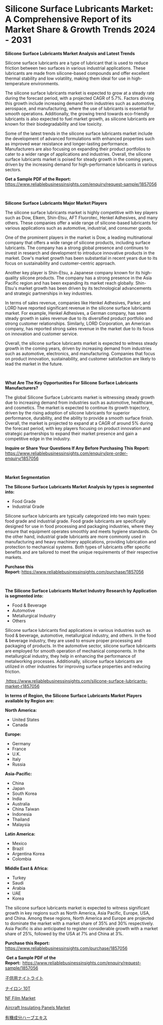 <p><h1>Silicone Surface Lubricants Market: A Comprehensive Report of its Market Share & Growth Trends 2024 - 2031</h1></p><p><strong>Silicone Surface Lubricants Market Analysis and Latest Trends</strong></p>
<p><p>Silicone surface lubricants are a type of lubricant that is used to reduce friction between two surfaces in various industrial applications. These lubricants are made from silicone-based compounds and offer excellent thermal stability and low volatility, making them ideal for use in high-temperature environments.</p><p>The silicone surface lubricants market is expected to grow at a steady rate during the forecast period, with a projected CAGR of 5.7%. Factors driving this growth include increasing demand from industries such as automotive, aerospace, and manufacturing, where the use of lubricants is essential for smooth operations. Additionally, the growing trend towards eco-friendly lubricants is also expected to fuel market growth, as silicone lubricants are known for their biodegradability and low toxicity.</p><p>Some of the latest trends in the silicone surface lubricants market include the development of advanced formulations with enhanced properties such as improved wear resistance and longer-lasting performance. Manufacturers are also focusing on expanding their product portfolios to cater to a wider range of applications and industries. Overall, the silicone surface lubricants market is poised for steady growth in the coming years, driven by the increasing demand for high-performance lubricants in various sectors.</p></p>
<p><strong>Get a Sample PDF of the Report:&nbsp;</strong> <a href="https://www.reliablebusinessinsights.com/enquiry/request-sample/1857056">https://www.reliablebusinessinsights.com/enquiry/request-sample/1857056</a></p>
<p>&nbsp;</p>
<p><strong>Silicone Surface Lubricants Major Market Players</strong></p>
<p><p>The silicone surface lubricants market is highly competitive with key players such as Dow, Elkem, Shin-Etsu, AFT Fluorotec, Henkel Adhesives, and many others. These companies offer a wide range of silicone-based lubricants for various applications such as automotive, industrial, and consumer goods.</p><p>One of the prominent players in the market is Dow, a leading multinational company that offers a wide range of silicone products, including surface lubricants. The company has a strong global presence and continues to invest in research and development to introduce innovative products in the market. Dow's market growth has been substantial in recent years due to its focus on sustainability and customer-centric approach.</p><p>Another key player is Shin-Etsu, a Japanese company known for its high-quality silicone products. The company has a strong presence in the Asia Pacific region and has been expanding its market reach globally. Shin-Etsu's market growth has been driven by its technological advancements and strategic partnerships in key industries.</p><p>In terms of sales revenue, companies like Henkel Adhesives, Parker, and LORD have reported significant revenue in the silicone surface lubricants market. For example, Henkel Adhesives, a German company, has seen steady growth in sales revenue due to its diversified product portfolio and strong customer relationships. Similarly, LORD Corporation, an American company, has reported strong sales revenue in the market due to its focus on innovation and customer service.</p><p>Overall, the silicone surface lubricants market is expected to witness steady growth in the coming years, driven by increasing demand from industries such as automotive, electronics, and manufacturing. Companies that focus on product innovation, sustainability, and customer satisfaction are likely to lead the market in the future.</p></p>
<p>&nbsp;</p>
<p><strong>What Are The Key Opportunities For Silicone Surface Lubricants Manufacturers?</strong></p>
<p><p>The global Silicone Surface Lubricants market is witnessing steady growth due to increasing demand from industries such as automotive, healthcare, and cosmetics. The market is expected to continue its growth trajectory, driven by the rising adoption of silicone lubricants for superior performance, durability, and the ability to provide a smooth surface finish. Overall, the market is projected to expand at a CAGR of around 5% during the forecast period, with key players focusing on product innovation and strategic partnerships to expand their market presence and gain a competitive edge in the industry.</p></p>
<p><strong>Inquire or Share Your Questions If Any Before Purchasing This Report:</strong> <a href="https://www.reliablebusinessinsights.com/enquiry/pre-order-enquiry/1857056">https://www.reliablebusinessinsights.com/enquiry/pre-order-enquiry/1857056</a></p>
<p>&nbsp;</p>
<p><strong>Market Segmentation</strong></p>
<p><strong>The Silicone Surface Lubricants Market Analysis by types is segmented into:</strong></p>
<p><ul><li>Food Grade</li><li>Industrial Grade</li></ul></p>
<p><p>Silicone surface lubricants are typically categorized into two main types: food grade and industrial grade. Food grade lubricants are specifically designed for use in food processing and packaging industries, where they ensure that equipment operates smoothly and meets hygiene standards. On the other hand, industrial grade lubricants are more commonly used in manufacturing and heavy machinery applications, providing lubrication and protection to mechanical systems. Both types of lubricants offer specific benefits and are tailored to meet the unique requirements of their respective markets.</p></p>
<p><strong>Purchase this Report:&nbsp;</strong><a href="https://www.reliablebusinessinsights.com/purchase/1857056">https://www.reliablebusinessinsights.com/purchase/1857056</a></p>
<p>&nbsp;</p>
<p><strong>The Silicone Surface Lubricants Market Industry Research by Application is segmented into:</strong></p>
<p><ul><li>Food & Beverage</li><li>Automotive</li><li>Metallurgical Industry</li><li>Others</li></ul></p>
<p><p>Silicone surface lubricants find applications in various industries such as food & beverage, automotive, metallurgical industry, and others. In the food & beverage industry, they are used to ensure proper processing and packaging of products. In the automotive sector, silicone surface lubricants are employed for smooth operation of mechanical components. In the metallurgical industry, they help in enhancing the performance of metalworking processes. Additionally, silicone surface lubricants are utilized in other industries for improving surface properties and reducing friction.</p></p>
<p><a href="https://www.reliablebusinessinsights.com/silicone-surface-lubricants-market-r1857056">&nbsp;https://www.reliablebusinessinsights.com/silicone-surface-lubricants-market-r1857056</a></p>
<p><strong>In terms of Region, the Silicone Surface Lubricants Market Players available by Region are:</strong></p>
<p>
    <p> <strong> North America: </strong>
        <ul>
            <li>United States</li>
            <li>Canada</li>
        </ul>
        </p> 
    <p> <strong> Europe: </strong>
        <ul>
            <li>Germany</li>
            <li>France</li>
            <li>U.K.</li>
            <li>Italy</li>
            <li>Russia</li>
        </ul>
        </p> 
    <p> <strong> Asia-Pacific: </strong>
        <ul>
            <li>China</li>
            <li>Japan</li>
            <li>South Korea</li>
            <li>India</li>
            <li>Australia</li>
            <li>China Taiwan</li>
            <li>Indonesia</li>
            <li>Thailand</li>
            <li>Malaysia</li>
        </ul>
        </p> 
    <p> <strong> Latin America: </strong>
        <ul>
            <li>Mexico</li>
            <li>Brazil</li>
            <li>Argentina Korea</li>
            <li>Colombia</li>
        </ul>
        </p> 
    <p> <strong> Middle East & Africa: </strong>
        <ul>
            <li>Turkey</li>
            <li>Saudi</li>
            <li>Arabia</li>
            <li>UAE</li>
            <li>Korea</li>
        </ul>
    </p>
    </p>
<p><p>The silicone surface lubricants market is expected to witness significant growth in key regions such as North America, Asia Pacific, Europe, USA, and China. Among these regions, North America and Europe are projected to dominate the market with a market share of 35% and 30% respectively. Asia Pacific is also anticipated to register considerable growth with a market share of 25%, followed by the USA at 7% and China at 3%.</p></p>
<p><strong>Purchase this Report: </strong><a href="https://www.reliablebusinessinsights.com/purchase/1857056">https://www.reliablebusinessinsights.com/purchase/1857056</a></p>
<p>&nbsp;<strong>Get a Sample PDF of the Report:&nbsp;&nbsp;</strong><a href="https://www.reliablebusinessinsights.com/enquiry/request-sample/1857056">https://www.reliablebusinessinsights.com/enquiry/request-sample/1857056</a></p>
<p><strong></strong></p>
<p><p><a href="https://github.com/laurenreichert/Market-Research-Report-List-2/blob/main/7320061123551.md">子供用ナイトライト</a></p><p><a href="https://medium.com/@annchovey2023/%E3%83%8A%E3%82%A4%E3%83%AD%E3%83%B310t%E3%81%AE%E5%B8%82%E5%A0%B4%E8%A6%8F%E6%A8%A1-cagr-%E3%83%88%E3%83%AC%E3%83%B3%E3%83%892024%E5%B9%B4%E3%81%8B%E3%82%892030%E5%B9%B4%E3%81%BE%E3%81%A7-791b31aa6326">ナイロン 10T</a></p><p><a href="https://github.com/myacatherineblakecaczo9vcsw/Market-Research-Report-List-3/blob/main/nf-film-market.md">NF Film Market</a></p><p><a href="https://github.com/irfadac/Market-Research-Report-List-3/blob/main/aircraft-insulating-panels-market.md">Aircraft Insulating Panels Market</a></p><p><a href="https://medium.com/@pedrogers56456/%E3%82%AA%E3%83%BC%E3%82%AC%E3%83%8B%E3%83%83%E3%82%AF%E6%88%90%E5%88%86%E3%83%8F%E3%83%BC%E3%83%96%E3%82%A8%E3%82%AD%E3%82%B9%E5%B8%82%E5%A0%B4%E3%83%AC%E3%83%9D%E3%83%BC%E3%83%88%E3%81%AF-%E3%81%93%E3%81%AE%E5%B8%82%E5%A0%B4%E3%81%AE%E6%9C%80%E6%96%B0%E3%83%88%E3%83%AC%E3%83%B3%E3%83%89%E3%82%84%E6%88%90%E9%95%B7%E6%A9%9F%E4%BC%9A%E3%82%92%E6%98%8E%E3%82%89%E3%81%8B%E3%81%AB%E3%81%97%E3%81%A6%E3%81%84%E3%81%BE%E3%81%99-be780872eac9">有機成分ハーブエキス</a></p></p>
